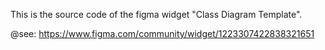 This is the source code of the figma widget "Class Diagram Template".

@see: https://www.figma.com/community/widget/1223307422838321651
